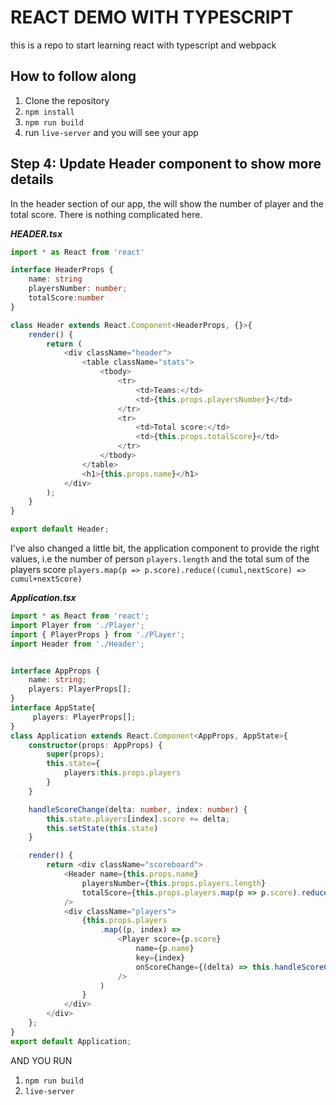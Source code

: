 # REACT DEMO WITH TYPESCRIPT
this is a repo to start learning react with typescript and webpack

## How to follow along
1. Clone the repository
2. `npm install`
3. `npm run build `
4. run `live-server` and you will see your app

## Step 4: Update Header component to show more details

In the header section of our app, the will show the number of player and the total score. 
There is nothing complicated here.

***HEADER.tsx***

```typescript
import * as React from 'react'

interface HeaderProps {
    name: string
    playersNumber: number;
    totalScore:number
}

class Header extends React.Component<HeaderProps, {}>{
    render() {
        return (
            <div className="header">
                <table className="stats">
                    <tbody>
                        <tr>
                            <td>Teams:</td>
                            <td>{this.props.playersNumber}</td>
                        </tr>
                        <tr>
                            <td>Total score:</td>
                            <td>{this.props.totalScore}</td>
                        </tr>
                    </tbody>
                </table>
                <h1>{this.props.name}</h1>
            </div>
        );
    }
}

export default Header;
```

I've also changed a little bit, the application component to provide the right values, i.e the number of person `players.length` and the total sum of 
the players score `players.map(p => p.score).reduce((cumul,nextScore) => cumul+nextScore)`

***Application.tsx***
```typescript
import * as React from 'react';
import Player from './Player';
import { PlayerProps } from './Player';
import Header from './Header';


interface AppProps {
    name: string;
    players: PlayerProps[];
}
interface AppState{
     players: PlayerProps[];
}
class Application extends React.Component<AppProps, AppState>{
    constructor(props: AppProps) {
        super(props);
        this.state={
            players:this.props.players
        }
    }

    handleScoreChange(delta: number, index: number) {
        this.state.players[index].score += delta;
        this.setState(this.state)
    }

    render() {
        return <div className="scoreboard">
            <Header name={this.props.name}
                playersNumber={this.props.players.length}
                totalScore={this.props.players.map(p => p.score).reduce((prev, next) => prev + next)}
            />
            <div className="players">
                {this.props.players
                    .map((p, index) =>
                        <Player score={p.score}
                            name={p.name}
                            key={index}
                            onScoreChange={(delta) => this.handleScoreChange(delta, index)}
                        />
                    )
                }
            </div>
        </div>
    };
}
export default Application;
```

AND YOU RUN 
1. `npm run build`
2. `live-server`